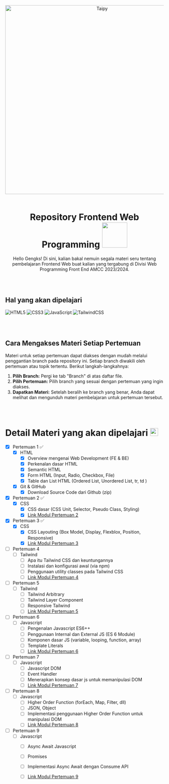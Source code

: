 

<div align="center">
  <picture>
    <source media="(prefers-color-scheme: dark)" srcset="https://c.tenor.com/oifgBY6atjsAAAAC/tenor.gif">
    <img alt="Taipy" src="https://c.tenor.com/oifgBY6atjsAAAAC/tenor.gif" width="600" />
  </picture>
</div>

<br/>

<div align="center">
  <h1>Repository Frontend Web Programming
    <img src="https://user-images.githubusercontent.com/74038190/216122028-c05b52fb-983e-4ee8-8811-6f30cd9ea5d5.png" width="80"/>
  </h1>
</div>

<p align="center">
Hello Gengks! Di sini, kalian bakal nemuin segala materi seru tentang pembelajaran Frontend Web buat kalian yang tergabung di Divisi Web Programming Front End AMCC 2023/2024.
  
</p>

<br/>
<br/>


## Hal yang akan dipelajari 
![HTML5](https://img.shields.io/badge/html5-%23E34F26.svg?style=for-the-badge&logo=html5&logoColor=white)
![CSS3](https://img.shields.io/badge/css3-%231572B6.svg?style=for-the-badge&logo=css3&logoColor=white)
![JavaScript](https://img.shields.io/badge/javascript-%23323330.svg?style=for-the-badge&logo=javascript&logoColor=%23F7DF1E)
![TailwindCSS](https://img.shields.io/badge/tailwindcss-%2338B2AC.svg?style=for-the-badge&logo=tailwind-css&logoColor=white)

<br/>
<br/>

## Cara Mengakses Materi Setiap Pertemuan

Materi untuk setiap pertemuan dapat diakses dengan mudah melalui penggantian branch pada repository ini. Setiap branch diwakili oleh pertemuan atau topik tertentu. Berikut langkah-langkahnya:

1. **Pilih Branch:** Pergi ke tab "Branch" di atas daftar file.
2. **Pilih Pertemuan:** Pilih branch yang sesuai dengan pertemuan yang ingin diakses.
3. **Dapatkan Materi:** Setelah beralih ke branch yang benar, Anda dapat melihat dan mengunduh materi pembelajaran untuk pertemuan tersebut.

<br/>
<br/>

<h1>
  Detail Materi yang akan dipelajari 
  <img src="https://raw.githubusercontent.com/Tarikul-Islam-Anik/Animated-Fluent-Emojis/master/Emojis/Objects/Blue%20Book.png" alt="Blue Book" width="25" height="25" />
</h1>

- [x] Pertemuan 1 ✅
    - [x] HTML
        - [x] Overview mengenai Web Development (FE & BE)
        - [x] Perkenalan dasar HTML
        - [x] Semantic HTML
        - [x] Form HTML (Input, Radio, Checkbox, File)
        - [x] Table dan List HTML (Ordered List, Unordered List, tr, td )
    - [x] Git & GitHub
        - [x] Download Source Code dari Github (zip)

- [x] Pertemuan 2 ✅
    - [x] CSS
        - [x] CSS dasar (CSS Unit, Selector, Pseudo Class, Styling)
        - [x] [Link Modul Pertemuan 2](link_modul_pertemuan2)

- [x] Pertemuan 3 ✅
    - [x] CSS
        - [x] CSS Layouting (Box Model, Display, Flexblox, Position, Responsive)
        - [x] [Link Modul Pertemuan 3](link_modul_pertemuan3)

- [ ] Pertemuan 4
    - [ ] Tailwind
        - [ ] Apa itu Tailwind CSS dan keuntungannya 
        - [ ] Instalasi dan konfigurasi awal (via npm)
        - [ ] Penggunaan utility classes pada Tailwind CSS
        - [ ] [Link Modul Pertemuan 4](link_modul_pertemuan4)

- [ ] Pertemuan 5
    - [ ] Tailwind
        - [ ] Tailwind Arbitrary 
        - [ ] Tailwind Layer Component
        - [ ] Responsive Tailwind
        - [ ] [Link Modul Pertemuan 5](link_modul_pertemuan5)

- [ ] Pertemuan 6
    - [ ] Javascript
        - [ ] Pengenalan Javascript ES6++ 
        - [ ] Penggunaan Internal dan External JS (ES 6 Module) 
        - [ ] Komponen dasar JS (variable, looping, function, array) 
        - [ ] Template Literals
        - [ ] [Link Modul Pertemuan 6](link_modul_pertemuan6)

- [ ] Pertemuan 7
    - [ ] Javascript
        - [ ] Javascript DOM
        - [ ] Event Handler
        - [ ] Menerapkan konsep dasar js untuk memanipulasi DOM
        - [ ] [Link Modul Pertemuan 7](link_modul_pertemuan7)

- [ ] Pertemuan 8
    - [ ] Javascript
        - [ ] Higher Order Function (forEach, Map, Filter, dll)
        - [ ] JSON, Object
        - [ ] Implementasi penggunaan Higher Order Function untuk manipulasi DOM
        - [ ] [Link Modul Pertemuan 8](link_modul_pertemuan8)

- [ ] Pertemuan 9
    - [ ] Javascript
        - [ ] Async Await Javascript
        - [ ] Promises
        - [ ] Implementasi Async Await dengan Consume API
        - [ ] [Link Modul Pertemuan 9](link_modul_pertemuan9)

